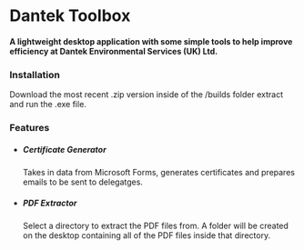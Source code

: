 <h1>Dantek Toolbox</h1>
<h4>A lightweight desktop application with some simple tools to help improve efficiency at Dantek Environmental Services (UK) Ltd.</h4>
<h3>Installation</h3>
<p>Download the most recent .zip version inside of the /builds folder extract and run the .exe file.</p>
<h3>Features</h3>
<ul>
  <li>
    <h5>Certificate Generator</h5>
    <p>Takes in data from Microsoft Forms, generates certificates and prepares emails to be sent to delegatges.</p>
  </li>
  <li>
    <h5>PDF Extractor</h5>
    <p>Select a directory to extract the PDF files from. A folder will be created on the desktop containing all of the PDF files inside that directory.</p>
  </li>
</ul>

